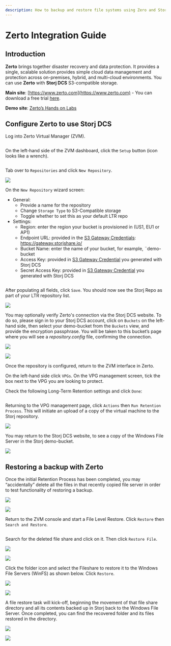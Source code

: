 ```yaml
---
description: How to backup and restore file systems using Zero and Storj DCS.
---
```


# Zerto Integration Guide

## Introduction

**Zerto** brings together disaster recovery and data protection.  It provides a single, scalable solution provides simple cloud data management and protection across on-premises, hybrid, and multi-cloud environments.  You can use **Zerto** with **Storj DCS** S3-compatible storage.

**Main site**: [https://www.zerto.com](https://www.zerto.com) - You can download a free trial [here](https://www.zerto.com/try-or-buy/try-zerto-free/).

**Demo site**: [Zerto’s Hands on Labs](https://www.zerto.com/page/labs/?z\_campaign=2020\_Google\_Ads\_Training\_Labs\_On\_demand\&z\_content=Labs\&z\_leadsource=Google\_Adwords\&z\_referrer=Adwords\&z\_source=7012I000001hzgP\&gclid=CjwKCAjwj42UBhAAEiwACIhADqQ1Xo-tUPvM5qy8Pe1U2IxOnx-KBzpTQAgevDJYc42LYIXwgLIJTRoCDkUQAvD\_BwE)

## Configure Zerto to use Storj DCS

Log into Zerto Virtual Manager (ZVM).

<img src="../.gitbook/assets/zerto.jpg" alt="" data-size="original">

On the left-hand side of the ZVM dashboard, click the `Setup` button (icon looks like a wrench).

<img src="../.gitbook/assets/image (133).png" alt="" data-size="original">



Tab over to `Repositories` and click `New Repository`.

![](<../.gitbook/assets/image (131).png>)



On the `New Repository` wizard screen:

* General:
  * Provide a name for the repository
  * Change `Storage Type` to S3-Compatible storage
  * Toggle whether to set this as your default LTR repo
* Settings:
  * Region: enter the region your bucket is provisioned in (US1, EU1 or AP1)
  * Endpoint URL: provided in the [S3 Gateway Credentials](../getting-started/gateway-mt/#generate-credentials-to-the-gateway-mt): https://gateway.storjshare.io/
  * Bucket Name: enter the name of your bucket, for example, ¨demo-bucket
  * Access Key: provided in [S3 Gateway Credential](../getting-started/gateway-mt/#generate-credentials-to-the-gateway-mt) you generated with Storj DCS
  * Secret Access Key: provided in [S3 Gateway Credential](../getting-started/gateway-mt/#generate-credentials-to-the-gateway-mt) you generated with Storj DCS



<img src="../.gitbook/assets/image (153) (1).png" alt="" data-size="original">

After populating all fields, click `Save`. You should now see the Storj Repo as part of your LTR repository list.

![](<../.gitbook/assets/image (128).png>)

You may optionally verify Zerto's connection via the Storj DCS website. To do so, please sign in to your Storj DCS account, click on `Buckets` on the left-hand side, then select your demo-bucket from the `Buckets` view, and provide the encryption passphrase.  You will be taken to this bucket’s page where you will see a _repository.config_ file, confirming the connection.

![](<../.gitbook/assets/image (132).png>)

![](<../.gitbook/assets/image (161).png>)



Once the repository is configured, return to the ZVM interface in Zerto.

On the left-hand side click `VPGs`. On the VPG management screen, tick the box next to the VPG you are looking to protect.

Check the following Long-Term Retention settings and click `Done`:

<img src="../.gitbook/assets/image (123).png" alt="" data-size="original">



Returning to the VPG management page, click `Actions` then `Run Retention Process`. This will initiate an upload of a copy of the virtual machine to the Storj repository.

![](<../.gitbook/assets/image (150) (1).png>)



You may return to the Storj DCS website, to see a copy of the Windows File Server in the Storj demo-bucket.

![](<../.gitbook/assets/image (167).png>)

## Restoring a backup with Zerto

Once the initial Retention Process has been completed, you may “accidentally” delete all the files in that recently copied file server in order to test functionality of restoring a backup.

![](<../.gitbook/assets/image (129).png>)

![](<../.gitbook/assets/image (125).png>)



Return to the ZVM console and start a File Level Restore. Click `Restore` then `Search and Restore`.

<img src="../.gitbook/assets/image (171).png" alt="" data-size="original">

Search for the deleted file share and click on it. Then click `Restore File`.

![](<../.gitbook/assets/image (138).png>)

![](<../.gitbook/assets/image (140).png>)



Click the folder icon and select the Fileshare to restore it to the Windows File Servers (WinFS) as shown below. Click `Restore`.

![](<../.gitbook/assets/image (126).png>)

![](<../.gitbook/assets/image (136).png>)



A file restore task will kick-off, beginning the movement of that file share directory and all its contents backed up in Storj back to the Windows File Server.  Once completed, you can find the recovered folder and its files restored in the directory.

![](<../.gitbook/assets/image (152).png>)

![](<../.gitbook/assets/image (178).png>)
